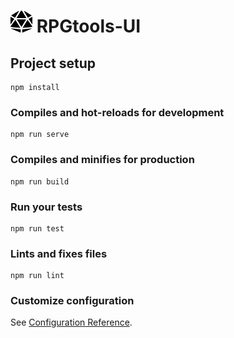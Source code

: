 <img src="public/img/dice-d20-solid.svg"
    width="35"
    height="35"
    alt="RPGTools"
/>
RPGtools-UI
==

## Project setup
```
npm install
```

### Compiles and hot-reloads for development
```
npm run serve
```

### Compiles and minifies for production
```
npm run build
```

### Run your tests
```
npm run test
```

### Lints and fixes files
```
npm run lint
```

### Customize configuration
See [Configuration Reference](https://cli.vuejs.org/config/).
